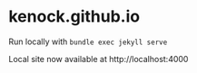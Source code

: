 # kenock.github.io

Run locally with `bundle exec jekyll serve`

Local site now available at http://localhost:4000
